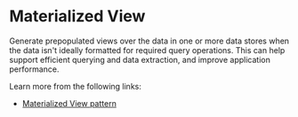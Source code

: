 # Materialized View

Generate prepopulated views over the data in one or more data stores when the data isn't ideally formatted for required query operations. This can help support efficient querying and data extraction, and improve application performance.

Learn more from the following links:

- [Materialized View pattern](https://learn.microsoft.com/en-us/azure/architecture/patterns/materialized-view)
